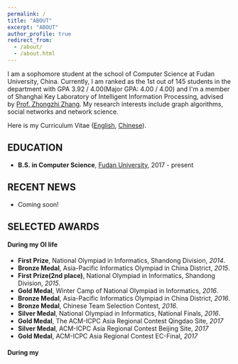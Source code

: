 ```yaml
---
permalink: /
title: "ABOUT"
excerpt: "ABOUT"
author_profile: true
redirect_from: 
  - /about/
  - /about.html
---
```


I am  a sophomore student at the school of Computer Science at Fudan University, China. Currently, I am ranked as the 1st out of 145 students in the department with GPA 3.92 / 4.00(Major GPA: 4.00 / 4.00) and  I'm a member of Shanghai Key Laboratory of Intelligent Information Processing, advised by [Prof. Zhongzhi Zhang](http://homepage.fudan.edu.cn/zhangzz/). My research interests include graph algorithms, social networks and network science.

Here is my Curriculum Vitae ([English](), [Chinese]()).


## EDUCATION

- **B.S. in Computer Science**, [Fudan University](http://www.cs.fudan.edu.cn/), 2017 - present

## RECENT NEWS

- Coming soon!

## SELECTED AWARDS

#### During my OI life

- **First Prize**, National Olympiad in Informatics, Shandong Division, *2014*.
- **Bronze Medal**, Asia-Pacific Informatics Olympiad in China District, *2015*.
- **First Prize(2nd place)**, National Olympiad in Informatics, Shandong Division, *2015*.
- **Gold Medal**, Winter Camp of National Olympiad in Informatics, *2016*.
- **Bronze Medal**, Asia-Pacific Informatics Olympiad in China District, *2016*.
- **Bronze Medal**, Chinese Team Selection Contest, *2016*.
- **Silver Medal**, National Olympiad in Informatics, National Finals, *2016*.
- **Gold Medal**, The ACM-ICPC Asia Regional Contest Qingdao Site, *2017*
- **Silver Medal**, ACM-ICPC Asia Regional Contest Beijing Site, *2017*
- **Gold Medal**, ACM-ICPC Asia Regional Contest EC-Final, *2017*

#### During my 
